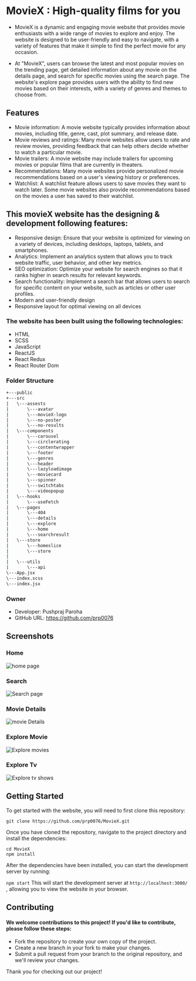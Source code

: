 # MovieX : High-quality films for you
 - MovieX is a dynamic and engaging movie website that provides movie enthusiasts with a wide range of movies to explore and enjoy. The website is designed to be user-friendly and easy to navigate, with a variety of features that make it simple to find the perfect movie for any occasion.

 - At "MovieX", users can browse the latest and most popular movies on the trending page, get detailed information about any movie on the details page, and search for specific movies using the search page. The website's explore page provides users with the ability to find new movies based on their interests, with a variety of genres and themes to choose from.

## Features
- Movie information: A movie website typically provides information about movies, including title, genre, cast, plot summary, and release date.
- Movie reviews and ratings: Many movie websites allow users to rate and review movies, providing feedback that can help others decide whether to watch a particular movie.
- Movie trailers: A movie website may include trailers for upcoming movies or popular films that are currently in theaters.
- Recommendations: Many movie websites provide personalized movie recommendations based on a user's viewing history or preferences.
- Watchlist: A watchlist feature allows users to save movies they want to watch later. Some movie websites also provide recommendations based on the movies a user has saved to their watchlist.


## This movieX website has the designing & development following features:

- Responsive design: Ensure that your website is optimized for viewing on a variety of devices, including desktops, laptops, tablets, and smartphones.
- Analytics: Implement an analytics system that allows you to track website traffic, user behavior, and other key metrics.
- SEO optimization: Optimize your website for search engines so that it ranks higher in search results for relevant keywords.
- Search functionality: Implement a search bar that allows users to search for specific content on your website, such as articles or other user profiles.
- Modern and user-friendly design
- Responsive layout for optimal viewing on all devices



### The website has been built using the following technologies:
- HTML
- SCSS
- JavaScript
- ReactJS
- React Redux
- React Router Dom

### Folder Structure
```bash
+---public
+---src
|   \---assests
|       \---avatar
|       \---movieX-logo
|       \---no-poster
|       \---no-results
|   \---components
|       \---carousel
|       \---circlerating
|       \---contentwrapper
|       \---footer
|       \---genres
|       \---header
|       \---lazyloadimage
|       \---moviecard
|       \---spinner
|       \---switchtabs
|       \---videopopup
|   \---hooks
|       \---useFetch
|   \---pages
|       \---404
|       \---details
|       \---explore
|       \---home
|       \---searchresult
|   \---store
|       \---homeslice
|       \---store
|    
|   \---utils
|       \---api
\---App.jsx
\---index.scss
\---index.jsx

```
### Owner

- Developer: Pushpraj Paroha 
- GitHub URL: https://github.com/prp0076


## Screenshots
### Home
![home page](https://user-images.githubusercontent.com/116311633/227802115-6a2eaeb6-0bcc-4a10-8db0-def54218cd01.jpeg)
### Search
![Search page](https://user-images.githubusercontent.com/116311633/227802126-4fd1fa16-63bb-4a17-9368-f63e6bda0994.jpeg)
### Movie Details
![movie Details](https://user-images.githubusercontent.com/116311633/227802122-4b687e07-dc7b-469c-8547-b0bf4e7d6a36.jpeg)

### Explore Movie 
![Explore movies](https://user-images.githubusercontent.com/116311633/227802108-975acd98-0917-4797-a7a1-4c0b104b0543.jpeg)

### Explore Tv
![Explore tv shows](https://user-images.githubusercontent.com/116311633/227802111-007a2840-d129-48da-b194-377c03d477b6.jpeg)



## Getting Started
To get started with the website, you will need to first clone this repository:

 ``` git clone https://github.com/prp0076/MovieX.git ``` 
 
 
Once you have cloned the repository, navigate to the project directory and install the dependencies:


 ``` cd MovieX  ```  
 ``` npm install ``` 


After the dependencies have been installed, you can start the development server by running:

 ``` npm start ``` 
This will start the development server at  ``` http://localhost:3000/  ``` , allowing you to view the website in your browser.


## Contributing
#### We welcome contributions to this project! If you'd like to contribute, please follow these steps:
* Fork the repository to create your own copy of the project.
* Create a new branch in your fork to make your changes.
* Submit a pull request from your branch to the original repository, and we'll review your changes.

Thank you for checking out our project! 





